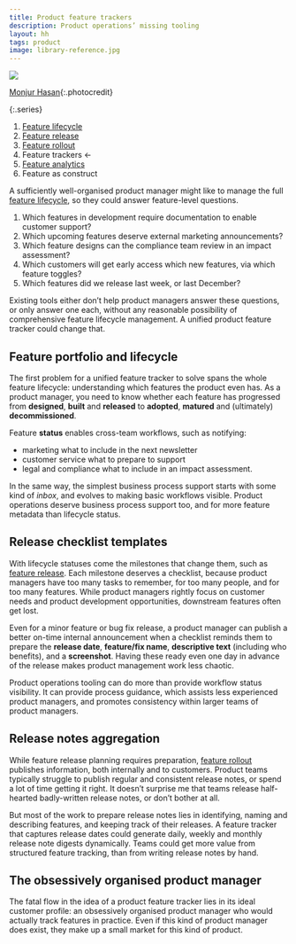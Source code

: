 ```yaml
---
title: Product feature trackers
description: Product operations’ missing tooling
layout: hh
tags: product
image: library-reference.jpg
---
```


![](library-reference.jpg)

[Monjur Hasan](https://unsplash.com/photos/IZyAtxoPX98){:.photocredit}

{:.series}
1. [Feature lifecycle](feature-lifecycle)
2. [Feature release](feature-release)
3. [Feature rollout](feature-rollout)
4. Feature trackers ←
5. [Feature analytics](feature-analytics)
6. Feature as construct

A sufficiently well-organised product manager might like to manage the full
[feature lifecycle](feature-lifecycle), so they could answer feature-level questions.

1. Which features in development require documentation to enable customer support?
2. Which upcoming features deserve external marketing announcements?
3. Which feature designs can the compliance team review in an impact assessment?
4. Which customers will get early access which new features, via which feature toggles?
5. Which features did we release last week, or last December?

Existing tools either don’t help product managers answer these questions, or only answer one each, without any reasonable possibility of comprehensive feature lifecycle management.
A unified product feature tracker could change that.

## Feature portfolio and lifecycle

The first problem for a unified feature tracker to solve spans the whole feature lifecycle:
understanding which features the product even has.
As a product manager, you need to know whether each feature has progressed from **designed**, **built** and **released** to **adopted**, **matured** and (ultimately) **decommissioned**.

Feature **status** enables cross-team workflows, such as notifying:

* marketing what to include in the next newsletter
* customer service what to prepare to support
* legal and compliance what to include in an impact assessment.

In the same way, the simplest business process support starts with some kind of _inbox_, and evolves to making basic workflows visible.
Product operations deserve business process support too, and for more feature metadata than lifecycle status.

## Release checklist templates

With lifecycle statuses come the milestones that change them, such as [feature release](feature-release).
Each milestone deserves a checklist, because product managers have too many tasks to remember, 
for too many people, and for too many features.
While product managers rightly focus on customer needs and product development opportunities, downstream features often get lost.

Even for a minor feature or bug fix release, a product manager can publish a better on-time internal announcement when a checklist reminds them to prepare the **release date**, **feature/fix name**, **descriptive text** (including who benefits), and a **screenshot**.
Having these ready even one day in advance of the release makes product management work less chaotic.

Product operations tooling can do more than provide workflow status visibility.
It can provide process guidance, which assists less experienced product managers, and promotes consistency within larger teams of product managers.

## Release notes aggregation

While feature release planning requires preparation, [feature rollout](feature-rollout) publishes information, both internally and to customers.
Product teams typically struggle to publish regular and consistent release notes, or spend a lot of time getting it right.
It doesn’t surprise me that teams release half-hearted badly-written release notes, or don’t bother at all.

But most of the work to prepare release notes lies in identifying, naming and describing features, and keeping track of their releases.
A feature tracker that captures release dates could generate daily, weekly and monthly release note digests dynamically.
Teams could get more value from structured feature tracking, than from writing release notes by hand.

## The obsessively organised product manager

The fatal flow in the idea of a product feature tracker lies in its ideal customer profile:
an obsessively organised product manager who would actually track features in practice.
Even if this kind of product manager does exist, they make up a small market for this kind of product.
